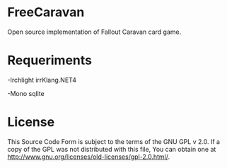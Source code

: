 # FreeCaravan
Open source implementation of Fallout Caravan card game.

# Requeriments

-Irchlight irrKlang.NET4

-Mono sqlite

# License

This Source Code Form is subject to the terms of the GNU GPL v 2.0. If a copy of the GPL was not distributed with this file, You can obtain one at http://www.gnu.org/licenses/old-licenses/gpl-2.0.html/.
